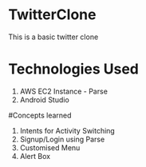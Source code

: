 # TwitterClone
This is a basic twitter clone

# Technologies Used
1. AWS EC2 Instance - Parse
2. Android Studio

#Concepts learned
1. Intents for Activity Switching
2. Signup/Login using Parse
3. Customised Menu
4. Alert Box
